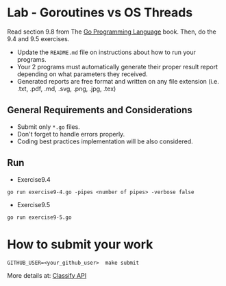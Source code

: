 Lab - Goroutines vs OS Threads
==============================
Read section 9.8 from The [Go Programming Language](https://www.amazon.com/dp/0134190440/ref=cm_sw_em_r_mt_dp_U_Uz0RDbHAH27PH) book.
Then, do the 9.4 and 9.5 exercises.

- Update the `README.md` file on instructions about how to run your programs.
- Your 2 programs must automatically generate their proper  result report depending on what parameters they received.
- Generated reports are free format and written on any file extension (i.e. .txt, .pdf, .md, .svg, .png, .jpg, .tex)

General Requirements and Considerations
---------------------------------------
- Submit only `*.go` files.
- Don't forget to handle errors properly.
- Coding best practices implementation will be also considered.

Run
---------------------------------------

- Exercise9.4

```
go run exercise9-4.go -pipes <number of pipes> -verbose false
```

- Exercise9.5

```
go run exercise9-5.go
```

How to submit your work
=======================
```
GITHUB_USER=<your_github_user>  make submit
```
More details at: [Classify API](../../classify.md)

